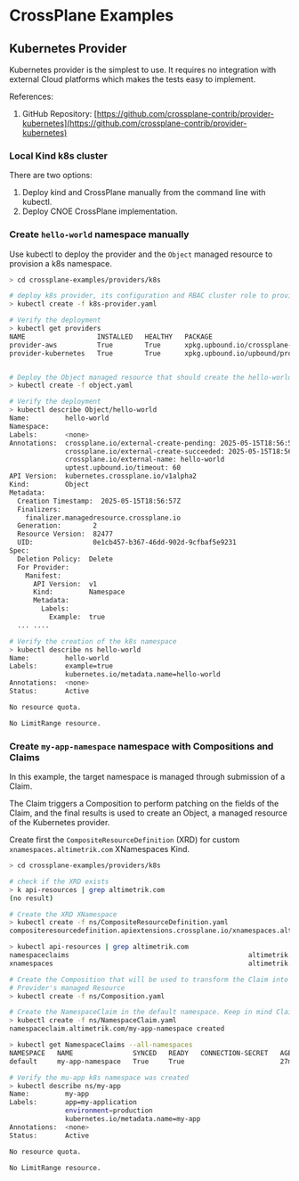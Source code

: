 # CrossPlane Examples

## Kubernetes Provider

Kubernetes provider is the simplest to use. It requires no integration with external Cloud platforms which makes the tests easy to implement.

References:

1. GitHub Repository: [https://github.com/crossplane-contrib/provider-kubernetes](https://github.com/crossplane-contrib/provider-kubernetes)

### Local Kind k8s cluster

There are two options:

1. Deploy kind and CrossPlane manually from the command line with kubectl.
2. Deploy CNOE CrossPlane implementation. 

### Create `hello-world` namespace manually

Use kubectl to deploy the provider and the `Object` managed resource to provision a k8s namespace.

```sh
> cd crossplane-examples/providers/k8s

# deploy k8s provider, its configuration and RBAC cluster role to provide the required cluster-wide privlieges
> kubectl create -f k8s-provider.yaml

# Verify the deployment
> kubectl get providers
NAME                  INSTALLED   HEALTHY   PACKAGE                                                   AGE
provider-aws          True        True      xpkg.upbound.io/crossplane-contrib/provider-aws:v0.48.0   4d20h
provider-kubernetes   True        True      xpkg.upbound.io/upbound/provider-kubernetes:v0.16.0       3d21h


# Deploy the Object managed resource that should create the hello-world namespace
> kubectl create -f object.yaml

# Verify the deployment
> kubectl describe Object/hello-world
Name:         hello-world
Namespace:
Labels:       <none>
Annotations:  crossplane.io/external-create-pending: 2025-05-15T18:56:57Z
              crossplane.io/external-create-succeeded: 2025-05-15T18:56:57Z
              crossplane.io/external-name: hello-world
              uptest.upbound.io/timeout: 60
API Version:  kubernetes.crossplane.io/v1alpha2
Kind:         Object
Metadata:
  Creation Timestamp:  2025-05-15T18:56:57Z
  Finalizers:
    finalizer.managedresource.crossplane.io
  Generation:        2
  Resource Version:  82477
  UID:               0e1cb457-b367-46dd-902d-9cfbaf5e9231
Spec:
  Deletion Policy:  Delete
  For Provider:
    Manifest:
      API Version:  v1
      Kind:         Namespace
      Metadata:
        Labels:
          Example:  true
  ... ....

# Verify the creation of the k8s namespace
> kubectl describe ns hello-world
Name:         hello-world
Labels:       example=true
              kubernetes.io/metadata.name=hello-world
Annotations:  <none>
Status:       Active

No resource quota.

No LimitRange resource.
```

### Create `my-app-namespace` namespace with Compositions and Claims

In this example, the target namespace is managed through submission of a Claim.

The Claim triggers a Composition to perform patching on the fields of the Claim, and the final results is used to create an Object, a managed resource of the Kubernetes provider.

Create first the `CompositeResourceDefinition` (XRD) for custom `xnamespaces.altimetrik.com` XNamespaces Kind.
```sh
> cd crossplane-examples/providers/k8s

# check if the XRD exists
> k api-resources | grep altimetrik.com
(no result)

# Create the XRD XNamespace
> kubectl create -f ns/CompositeResourceDefinition.yaml
compositeresourcedefinition.apiextensions.crossplane.io/xnamespaces.altimetrik.com created

> kubectl api-resources | grep altimetrik.com
namespaceclaims                                             altimetrik.com/v1                                    true         NamespaceClaim
xnamespaces                                                 altimetrik.com/v1                                    false        XNamespace

# Create the Composition that will be used to transform the Claim into the
# Provider's managed Resource
> kubectl create -f ns/Composition.yaml

# Create the NamespaceClaim in the default namespace. Keep in mind Claims are namespaced.
> kubectl create -f ns/NamespaceClaim.yaml
namespaceclaim.altimetrik.com/my-app-namespace created

> kubectl get NamespaceClaims --all-namespaces
NAMESPACE   NAME               SYNCED   READY   CONNECTION-SECRET   AGE
default     my-app-namespace   True     True                        27m

# Verify the mu-app k8s namespace was created
> kubectl describe ns/my-app
Name:         my-app
Labels:       app=my-application
              environment=production
              kubernetes.io/metadata.name=my-app
Annotations:  <none>
Status:       Active

No resource quota.

No LimitRange resource.

```





